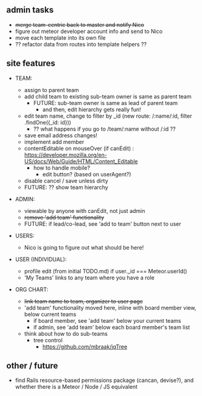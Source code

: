 ## admin tasks
  
  * ~~merge team-centric back to master and notify Nico~~
  * figure out meteor developer account info and send to Nico
  * move each template into its own file 
  * ?? refactor data from routes into template helpers ?? 

## site features 

* TEAM: 
  - assign to parent team 
  - add child team to existing
    sub-team owner is same as parent team
      - FUTURE: sub-team owner is same as lead of parent team
        - and then, edit hierarchy gets really fun!
  - edit team name, change to filter by _id (new route: /:name/:id, filter .findOne({_id: id}))
    - ?? what happens if you go to /team/:name without /:id ?? 
  - save email address changes! 
  - implement add member
  - contentEditable on mouseOver (if canEdit) : https://developer.mozilla.org/en-US/docs/Web/Guide/HTML/Content_Editable
    - how to handle mobile? 
      - edit button? (based on userAgent?)
  - disable cancel / save unless dirty 
  - FUTURE: ?? show team hierarchy

  
* ADMIN: 
  - viewable by anyone with canEdit, not just admin 
  - ~~remove 'add team' functionality~~
  - FUTURE: if lead/co-lead, see 'add to team' button next to user
  

* USERS: 
  - Nico is going to figure out what should be here! 


* USER (INDIVIDUAL): 
  - profile edit (from initial TODO.md) if user._id === Meteor.userId() 
  - 'My Teams' links to any team where you have a role 


* ORG CHART: 
  - ~~link team name to team, organizer to user page~~
  - 'add team' functionality moved here, inline with board member view, below current teams 
    - if board member, see 'add team' below your current teams
    - if admin, see 'add team' below each board member's team list 
  - think about how to do sub-teams 
    - tree control
      - https://github.com/mbraak/jqTree
      
## other / future 

* find Rails resource-based permissions package (cancan, devise?), and whether there is a Meteor / Node / JS equivalent